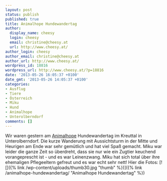 ```yaml
---
layout: post
status: publish
published: true
title: Animalhope Hundewandertag
author:
  display_name: cheesy
  login: cheesy
  email: christine@cheesy.at
  url: http://www.cheesy.at/
author_login: cheesy
author_email: christine@cheesy.at
author_url: http://www.cheesy.at/
wordpress_id: 18816
wordpress_url: http://www.cheesy.at/?p=18816
date: '2013-05-26 16:05:37 +0100'
date_gmt: '2013-05-26 14:05:37 +0100'
categories:
- Ausflug
- Tiere
- Österreich
- Miku
- Hund
- Animalhope
- Unterolberndorf
comments: []
---
```

Wir waren gestern am [Animalhope](http://www.animalhope-nitra.at/) Hundewandertag im Kreuttal in Unterolberndorf. Die kurze Wanderung mit Aussichtsturm in der Mitte und Heurigen am Ende war sehr gemütlich und hat viel Spaß gemacht. Miku war leider die ganze Zeit so überdreht, dass sie nur wie ein Zugtier keuchend vorangeprescht ist - und es war Leinenzwang. Miku hat sich total über ihre ehemaligen Pflegeeltern gefreut und es war echt sehr nett!
Hier die Fotos:
[![]({% link /wp-content/uploads/thumb30.jpg "thumb" %})]({% link /animalhope-hundewandertag/ "Animalhope Hundewandertag" %})
